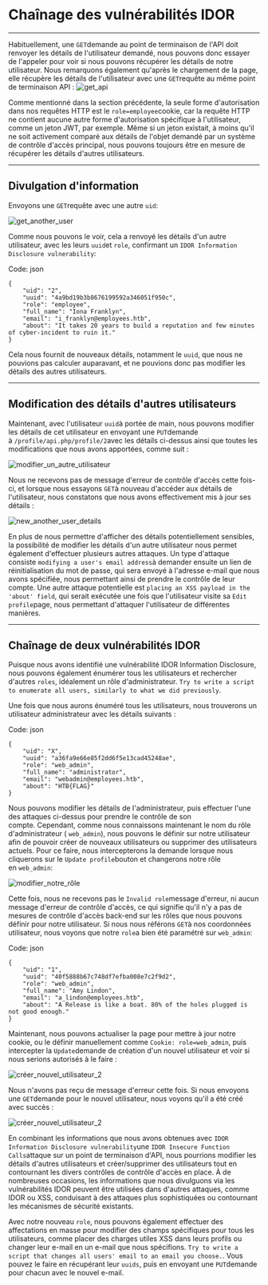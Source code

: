 Chaînage des vulnérabilités IDOR
================================

* * * * *

Habituellement, une `GET`demande au point de terminaison de l'API doit renvoyer les détails de l'utilisateur demandé, nous pouvons donc essayer de l'appeler pour voir si nous pouvons récupérer les détails de notre utilisateur. Nous remarquons également qu'après le chargement de la page, elle récupère les détails de l'utilisateur avec une `GET`requête au même point de terminaison API : ![get_api](https://academy.hackthebox.com/storage/modules/134/web_attacks_idor_get_api.jpg)

Comme mentionné dans la section précédente, la seule forme d'autorisation dans nos requêtes HTTP est le `role=employee`cookie, car la requête HTTP ne contient aucune autre forme d'autorisation spécifique à l'utilisateur, comme un jeton JWT, par exemple. Même si un jeton existait, à moins qu'il ne soit activement comparé aux détails de l'objet demandé par un système de contrôle d'accès principal, nous pouvons toujours être en mesure de récupérer les détails d'autres utilisateurs.

* * * * *

Divulgation d'information
-------------------------

Envoyons une `GET`requête avec une autre `uid`:

![get_another_user](https://academy.hackthebox.com/storage/modules/134/web_attacks_idor_get_another_user.jpg)

Comme nous pouvons le voir, cela a renvoyé les détails d'un autre utilisateur, avec les leurs `uuid`et `role`, confirmant un `IDOR Information Disclosure vulnerability`:

Code: json

```
{
    "uid": "2",
    "uuid": "4a9bd19b3b8676199592a346051f950c",
    "role": "employee",
    "full_name": "Iona Franklyn",
    "email": "i_franklyn@employees.htb",
    "about": "It takes 20 years to build a reputation and few minutes of cyber-incident to ruin it."
}

```

Cela nous fournit de nouveaux détails, notamment le `uuid`, que nous ne pouvions pas calculer auparavant, et ne pouvions donc pas modifier les détails des autres utilisateurs.

* * * * *

Modification des détails d'autres utilisateurs
----------------------------------------------

Maintenant, avec l'utilisateur `uuid`à portée de main, nous pouvons modifier les détails de cet utilisateur en envoyant une `PUT`demande à `/profile/api.php/profile/2`avec les détails ci-dessus ainsi que toutes les modifications que nous avons apportées, comme suit :

![modifier_un_autre_utilisateur](https://academy.hackthebox.com/storage/modules/134/web_attacks_idor_modify_another_user.jpg)

Nous ne recevons pas de message d'erreur de contrôle d'accès cette fois-ci, et lorsque nous essayons `GET`à nouveau d'accéder aux détails de l'utilisateur, nous constatons que nous avons effectivement mis à jour ses détails :

![new_another_user_details](https://academy.hackthebox.com/storage/modules/134/web_attacks_idor_new_another_user_details.jpg)

En plus de nous permettre d'afficher des détails potentiellement sensibles, la possibilité de modifier les détails d'un autre utilisateur nous permet également d'effectuer plusieurs autres attaques. Un type d'attaque consiste `modifying a user's email address`à demander ensuite un lien de réinitialisation du mot de passe, qui sera envoyé à l'adresse e-mail que nous avons spécifiée, nous permettant ainsi de prendre le contrôle de leur compte. Une autre attaque potentielle est `placing an XSS payload in the 'about' field`, qui serait exécutée une fois que l'utilisateur visite sa `Edit profile`page, nous permettant d'attaquer l'utilisateur de différentes manières.

* * * * *

Chaînage de deux vulnérabilités IDOR
------------------------------------

Puisque nous avons identifié une vulnérabilité IDOR Information Disclosure, nous pouvons également énumérer tous les utilisateurs et rechercher d'autres `roles`, idéalement un rôle d'administrateur. `Try to write a script to enumerate all users, similarly to what we did previously`.

Une fois que nous aurons énuméré tous les utilisateurs, nous trouverons un utilisateur administrateur avec les détails suivants :

Code: json

```
{
    "uid": "X",
    "uuid": "a36fa9e66e85f2dd6f5e13cad45248ae",
    "role": "web_admin",
    "full_name": "administrator",
    "email": "webadmin@employees.htb",
    "about": "HTB{FLAG}"
}

```

Nous pouvons modifier les détails de l'administrateur, puis effectuer l'une des attaques ci-dessus pour prendre le contrôle de son compte. Cependant, comme nous connaissons maintenant le nom du rôle d'administrateur ( `web_admin`), nous pouvons le définir sur notre utilisateur afin de pouvoir créer de nouveaux utilisateurs ou supprimer des utilisateurs actuels. Pour ce faire, nous intercepterons la demande lorsque nous cliquerons sur le `Update profile`bouton et changerons notre rôle en `web_admin`:

![modifier_notre_rôle](https://academy.hackthebox.com/storage/modules/134/web_attacks_idor_modify_our_role.jpg)

Cette fois, nous ne recevons pas le `Invalid role`message d'erreur, ni aucun message d'erreur de contrôle d'accès, ce qui signifie qu'il n'y a pas de mesures de contrôle d'accès back-end sur les rôles que nous pouvons définir pour notre utilisateur. Si nous nous référons `GET`à nos coordonnées utilisateur, nous voyons que notre `role`a bien été paramétré sur `web_admin`:

Code: json

```
{
    "uid": "1",
    "uuid": "40f5888b67c748df7efba008e7c2f9d2",
    "role": "web_admin",
    "full_name": "Amy Lindon",
    "email": "a_lindon@employees.htb",
    "about": "A Release is like a boat. 80% of the holes plugged is not good enough."
}

```

Maintenant, nous pouvons actualiser la page pour mettre à jour notre cookie, ou le définir manuellement comme `Cookie: role=web_admin`, puis intercepter la `Update`demande de création d'un nouvel utilisateur et voir si nous serions autorisés à le faire :

![créer_nouvel_utilisateur_2](https://academy.hackthebox.com/storage/modules/134/web_attacks_idor_create_new_user_2.jpg)

Nous n'avons pas reçu de message d'erreur cette fois. Si nous envoyons une `GET`demande pour le nouvel utilisateur, nous voyons qu'il a été créé avec succès :

![créer_nouvel_utilisateur_2](https://academy.hackthebox.com/storage/modules/134/web_attacks_idor_get_new_user.jpg)

En combinant les informations que nous avons obtenues avec `IDOR Information Disclosure vulnerability`une `IDOR Insecure Function Calls`attaque sur un point de terminaison d'API, nous pourrions modifier les détails d'autres utilisateurs et créer/supprimer des utilisateurs tout en contournant les divers contrôles de contrôle d'accès en place. À de nombreuses occasions, les informations que nous divulguons via les vulnérabilités IDOR peuvent être utilisées dans d'autres attaques, comme IDOR ou XSS, conduisant à des attaques plus sophistiquées ou contournant les mécanismes de sécurité existants.

Avec notre nouveau `role`, nous pouvons également effectuer des affectations en masse pour modifier des champs spécifiques pour tous les utilisateurs, comme placer des charges utiles XSS dans leurs profils ou changer leur e-mail en un e-mail que nous spécifions. `Try to write a script that changes all users' email to an email you choose.`. Vous pouvez le faire en récupérant leur `uuids`, puis en envoyant une `PUT`demande pour chacun avec le nouvel e-mail.
